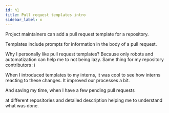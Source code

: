 ```yaml
---
id: h1
title: Pull request templates intro
sidebar_label: x
---
```


Project maintainers can add a pull request template for a repository.

Templates include prompts for information in the body of a pull request.


Why I personally like pull request templates?
Because only robots and automatization can help me to not being lazy. Same thing for my repository contributors :)

When I introduced templates to my interns, it was cool to see how interns reacting to these changes.
It improved our processes a bit.

And saving my time, when I have a few pending pull requests

at different repositories and detailed description helping me to understand what was done.